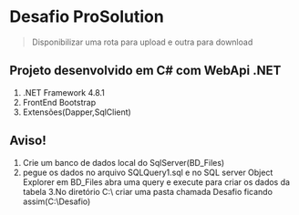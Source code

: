 # Desafio ProSolution
> Disponibilizar uma rota para upload e outra para download

## Projeto desenvolvido em C# com WebApi .NET
1.  .NET Framework 4.8.1
2.  FrontEnd Bootstrap
3. Extensões(Dapper,SqlClient)

## Aviso!
1. Crie um banco de dados local do SqlServer(BD_Files)
2. pegue os dados no arquivo SQLQuery1.sql e no SQL server Object Explorer em BD_Files abra uma query e 
execute para criar os dados da tabela 
3.No diretório C:\ criar uma pasta chamada Desafio ficando assim(C:\Desafio)
